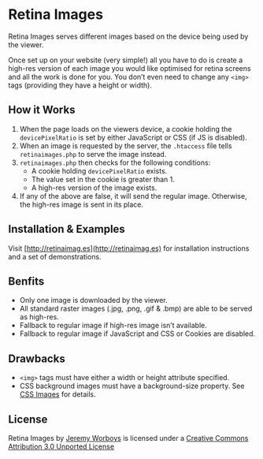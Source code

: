 Retina Images
=============

Retina Images serves different images based on the device being used by the viewer.

Once set up on your website (very simple!) all you have to do is create a high-res version of each image you would like optimised for retina screens and all the work is done for you. You don’t even need to change any `<img>` tags (providing they have a height or width).

How it Works
------------

1. When the page loads on the viewers device, a cookie holding the `devicePixelRatio` is set by either JavaScript or CSS (if JS is disabled).
2. When an image is requested by the server, the `.htaccess` file tells `retinaimages.php` to serve the image instead.
3. `retinaimages.php` then checks for the following conditions:
    - A cookie holding `devicePixelRatio` exists.
    - The value set in the cookie is greater than 1.
    -  A high-res version of the image exists.
5. If any of the above are false, it will send the regular image. Otherwise, the high-res image is sent in its place.

Installation & Examples
-----------------------

Visit [http://retinaimag.es](http://retinaimag.es) for installation instructions and a set of demonstrations.

Benfits
-------

- Only one image is downloaded by the viewer.
- All standard raster images (.jpg, .png, .gif & .bmp) are able to be served as high-res.
- Fallback to regular image if high-res image isn’t available.
- Fallback to regular image if JavaScript and CSS or Cookies are disabled.

Drawbacks
---------

- `<img>` tags must have either a width or height attribute specified.
- CSS background images must have a background-size property. See [CSS Images](http://retinaimag.es#setupcss) for details.

License
-------

Retina Images by [Jeremy Worboys](http://jeremyworboys.com) is licensed under a [Creative Commons Attribution 3.0 Unported License](http://creativecommons.org/licenses/by/3.0/)
